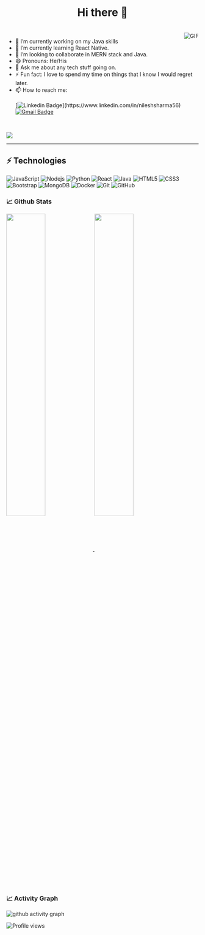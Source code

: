 <!-- ### Hi there 👋 -->

<!--
**nilesh-05/nilesh-05** is a ✨ _special_ ✨ repository because its `README.md` (this file) appears on your GitHub profile.

- 👯 I’m looking to collaborate on ...


- 🤔 I’m looking for help with ...
  <img align="center" src="https://github-readme-stats.vercel.app/api/top-langs/?username=nilesh-05&theme=light&hide_langs_below=1" />
Here are some ideas to get you started:
-->


<h1 align="center"> Hi there 👋 </h1>
<br>
<img align="right" alt="GIF" src="https://i.pinimg.com/originals/e4/26/70/e426702edf874b181aced1e2fa5c6cde.gif" />


- 🔭 I’m currently working on my Java skills
- 🌱 I’m currently learning React Native.
- 👯 I’m looking to collaborate in MERN stack and Java.
- 😄 Pronouns: He/His
- 💬 Ask me about any tech stuff going on.
- ⚡ Fun fact: I love to spend my time on things that I know I would regret later.
- 📫 How to reach me: <br/><br/>
[![Linkedin Badge](https://img.shields.io/badge/-Nilesh-blue?style=flat-square&logo=Linkedin&logoColor=white&link=(https://www.linkedin.com/in/nileshsharma56))](https://www.linkedin.com/in/nileshsharma56)  [![Gmail Badge](https://img.shields.io/badge/-nilesh.s0506@outlook.com-c14438?style=flat-square&logo=Gmail&logoColor=white&link=mailto:nilesh.s0506@outlook.com)](mailto:nilesh.s0506@outlook.com) 
<br/>

<a target="_blank" href="https://nilesh-05.github.io"><img src="https://img.shields.io/badge/-WEB-FF4088?style=for-the-badge&logo=Hugo&logoColor=white"></img></a>

<hr>

## ⚡ Technologies
  ![JavaScript](https://img.shields.io/badge/-JavaScript-black?style=flat-square&logo=javascript)
![Nodejs](https://img.shields.io/badge/-Nodejs-black?style=flat-square&logo=Node.js)
![Python](https://img.shields.io/badge/-Python-black?style=flat-square&logo=Python)
![React](https://img.shields.io/badge/-React-black?style=flat-square&logo=react)
![Java](https://img.shields.io/badge/-java-E34A86?style=flat-square&logo=java)
  ![HTML5](https://img.shields.io/badge/-HTML5-E34F26?style=flat-square&logo=html5&logoColor=white)
![CSS3](https://img.shields.io/badge/-CSS3-1572B6?style=flat-square&logo=css3)
![Bootstrap](https://img.shields.io/badge/-Bootstrap-563D7C?style=flat-square&logo=bootstrap)
  ![MongoDB](https://img.shields.io/badge/-MongoDB-black?style=flat-square&logo=mongodb)
  ![Docker](https://img.shields.io/badge/-Docker-black?style=flat-square&logo=docker)
  ![Git](https://img.shields.io/badge/-Git-black?style=flat-square&logo=git)
![GitHub](https://img.shields.io/badge/-GitHub-181717?style=flat-square&logo=github)
 
<!-- <img src="https://github-readme-stats.vercel.app/api?username=nilesh-05&count_private=true&show_icons=true&include_all_commits=true&theme=outrun"> -->


### 📈 **Github Stats**
<div float= "left">
<a href="https://github.com/nilesh-05">
<img width="45%" align="center" src="https://github-readme-stats.vercel.app/api?username=nilesh-05&layout=compact&show_icons=true&include_all_commits=true&theme=blue-green&count_private=true">
  </a>
<a href="https://github.com/remcohalman/github-readme-stats">
<img width="45%" align="center" src="https://github-readme-streak-stats.herokuapp.com/?user=nilesh-05&layout=compact&theme=radical&custom_title=streak-stats-ty&hide_border=false&layout=compact" />
  </a>
</div>

### 📈 **Activity Graph**

![ github activity graph](https://activity-graph.herokuapp.com/graph?username=nilesh-05&theme=github&area=true)

![Profile views](https://gpvc.arturio.dev/nilesh-05)  
	
